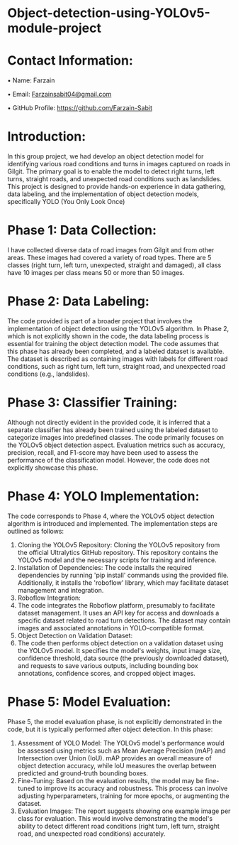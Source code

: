 # Object-detection-using-YOLOv5-module-project


# Contact Information:
•	Name: Farzain

•	Email: Farzainsabit04@gmail.com

•	GitHub Profile:  https://github.com/Farzain-Sabit


# Introduction:
 In this group project, we had develop an object detection model for identifying various road conditions and turns in images captured on roads in Gilgit. The primary goal is to enable the model to detect right turns, left turns, straight roads, and unexpected road conditions such as landslides. This project is designed to provide hands-on experience in data gathering, data labeling, and the implementation of object detection models, specifically YOLO (You Only Look Once)

# Phase 1: Data Collection:
I have collected diverse data of road images from Gilgit and from other areas. These images had covered a variety of road types. There are 5 classes (right turn, left turn, unexpected, straight and damaged), all class have 10 images per class means 50 or more than 50 images.

# Phase 2: Data Labeling:
The code provided is part of a broader project that involves the implementation of object detection using the YOLOv5 algorithm. In Phase 2, which is not explicitly shown in the code, the data labeling process is essential for training the object detection model. The code assumes that this phase has already been completed, and a labeled dataset is available. The dataset is described as containing images with labels for different road conditions, such as right turn, left turn, straight road, and unexpected road conditions (e.g., landslides).

# Phase 3: Classifier Training:
Although not directly evident in the provided code, it is inferred that a separate classifier has already been trained using the labeled dataset to categorize images into predefined classes. The code primarily focuses on the YOLOv5 object detection aspect. Evaluation metrics such as accuracy, precision, recall, and F1-score may have been used to assess the performance of the classification model. However, the code does not explicitly showcase this phase.
# Phase 4: YOLO Implementation:
 The code corresponds to Phase 4, where the YOLOv5 object detection algorithm is introduced and implemented. The implementation steps are outlined as follows:
1.	Cloning the YOLOv5 Repository: Cloning the YOLOv5 repository from the official Ultralytics GitHub repository. This repository contains the YOLOv5 model and the necessary scripts for training and inference.
2.	Installation of Dependencies: The code installs the required dependencies by running 'pip install' commands using the provided file. Additionally, it installs the 'roboflow' library, which may facilitate dataset management and integration.
3.	Roboflow Integration:
4.	The code integrates the Roboflow platform, presumably to facilitate dataset management. It uses an API key for access and downloads a specific dataset related to road turn detections. The dataset may contain images and associated annotations in YOLO-compatible format.
5.	Object Detection on Validation Dataset:
6.	The code then performs object detection on a validation dataset using the YOLOv5 model. It specifies the model's weights, input image size, confidence threshold, data source (the previously downloaded dataset), and requests to save various outputs, including bounding box annotations, confidence scores, and cropped object images.
# Phase 5: Model Evaluation:
Phase 5, the model evaluation phase, is not explicitly demonstrated in the code, but it is typically performed after object detection. In this phase:
1.	Assessment of YOLO Model:
The YOLOv5 model's performance would be assessed using metrics such as Mean Average Precision (mAP) and Intersection over Union (IoU). mAP provides an overall measure of object detection accuracy, while IoU measures the overlap between predicted and ground-truth bounding boxes.
2.	Fine-Tuning:
Based on the evaluation results, the model may be fine-tuned to improve its accuracy and robustness. This process can involve adjusting hyperparameters, training for more epochs, or augmenting the dataset.
3.	Evaluation Images: 
The report suggests showing one example image per class for evaluation. This would involve demonstrating the model's ability to detect different road conditions (right turn, left turn, straight road, and unexpected road conditions) accurately.

